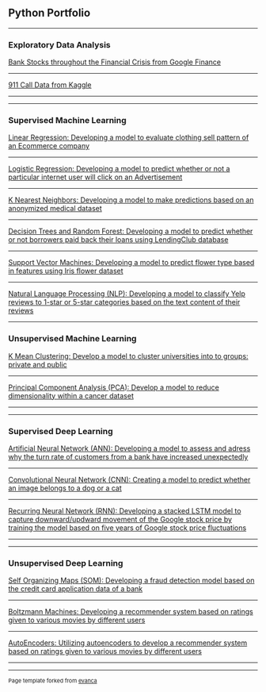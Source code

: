 ## Python Portfolio

---

### Exploratory Data Analysis

[Bank Stocks throughout the Financial Crisis from Google Finance](http://example.com/)

---
[911 Call Data from Kaggle]([/sample_page](http://example.com/))

---


---

### Supervised Machine Learning

[Linear Regression: Developing a model to evaluate clothing sell pattern of an Ecommerce company](http://example.com/)

---
[Logistic Regression: Developing a model to predict whether or not a particular internet user will click on an Advertisement](http://example.com/)

---
[K Nearest Neighbors: Developing a model to make predictions based on an anonymized medical dataset](http://example.com/)

---
[Decision Trees and Random Forest: Developing a model to predict whether or not borrowers paid back their loans using LendingClub database](http://example.com/)

---
[Support Vector Machines: Developing a model to predict flower type based in features using Iris flower dataset](http://example.com/)

---
[Natural Language Processing (NLP): Developing a model to classify Yelp reviews to 1-star or 5-star categories based on the text content of their reviews](http://example.com/)

---

### Unsupervised Machine Learning

[K Mean Clustering: Develop a model to cluster universities into to groups: private and public](http://example.com/)

---
[Principal Component Analysis (PCA): Develop a model to reduce dimensionality within a cancer dataset](http://example.com/)

---


---

### Supervised Deep Learning

[Artificial Neural Network (ANN): Developing a model to assess and adress why the turn rate of customers from a bank have increased unexpectedly](http://example.com/)

---
[Convolutional Neural Network (CNN): Creating a model to predict whether an image belongs to a dog or a cat](http://example.com/)

---
[Recurring Neural Network (RNN): Developing a stacked LSTM model to capture downward/updward movement of the Google stock price by training the model based on five years of Google stock price fluctuations](http://example.com/)

---


---

### Unsupervised Deep Learning

[Self Organizing Maps (SOM): Developing a fraud detection model based on the credit card application data of a bank](http://example.com/)

---
[Boltzmann Machines: Developing a recommender system based on ratings given to various movies by different users](http://example.com/)

---
[AutoEncoders: Utilizing autoencoders to develop a recommender system based on ratings given to various movies by different users](http://example.com/)

---


---
<p style="font-size:11px">Page template forked from <a href="https://github.com/evanca/quick-portfolio">evanca</a></p>
<!-- Remove above link if you don't want to attibute -->
